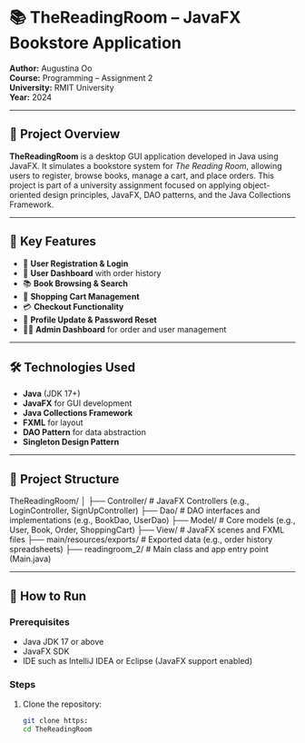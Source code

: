 # 📚 TheReadingRoom – JavaFX Bookstore Application

**Author:** Augustina Oo  
**Course:** Programming – Assignment 2  
**University:** RMIT University  
**Year:** 2024  

---

## 🧾 Project Overview

**TheReadingRoom** is a desktop GUI application developed in Java using JavaFX. It simulates a bookstore system for *The Reading Room*, allowing users to register, browse books, manage a cart, and place orders. This project is part of a university assignment focused on applying object-oriented design principles, JavaFX, DAO patterns, and the Java Collections Framework.

---

## 🎯 Key Features

- 👤 **User Registration & Login**
- 🧾 **User Dashboard** with order history
- 📚 **Book Browsing & Search**
- 🛒 **Shopping Cart Management**
- 💳 **Checkout Functionality**
- 📝 **Profile Update & Password Reset**
- 🧑‍💼 **Admin Dashboard** for order and user management

---

## 🛠️ Technologies Used

- **Java** (JDK 17+)
- **JavaFX** for GUI development
- **Java Collections Framework**
- **FXML** for layout
- **DAO Pattern** for data abstraction
- **Singleton Design Pattern**

---

## 📁 Project Structure

TheReadingRoom/
│
├── Controller/ # JavaFX Controllers (e.g., LoginController, SignUpController)
├── Dao/ # DAO interfaces and implementations (e.g., BookDao, UserDao)
├── Model/ # Core models (e.g., User, Book, Order, ShoppingCart)
├── View/ # JavaFX scenes and FXML files
├── main/resources/exports/ # Exported data (e.g., order history spreadsheets)
├── readingroom_2/ # Main class and app entry point (Main.java)

---

## 🚀 How to Run

### Prerequisites

- Java JDK 17 or above
- JavaFX SDK
- IDE such as IntelliJ IDEA or Eclipse (JavaFX support enabled)

### Steps

1. Clone the repository:
   ```bash
   git clone https:
   cd TheReadingRoom
